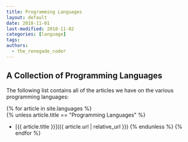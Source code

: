 ```yaml
---
title: Programming Languages
layout: default
date: 2018-11-01
last-modified: 2018-11-02
categories: [language]
tags:
authors:
  - the_renegade_coder
---
```


## A Collection of Programming Languages

The following list contains all of the articles we have on the various
programming languages:

{% for article in site.languages %}    
  {% unless article.title == "Programming Languages" %}
  - [{{ article.title }}]({{ article.url | relative_url }})
  {% endunless %}
{% endfor %}

